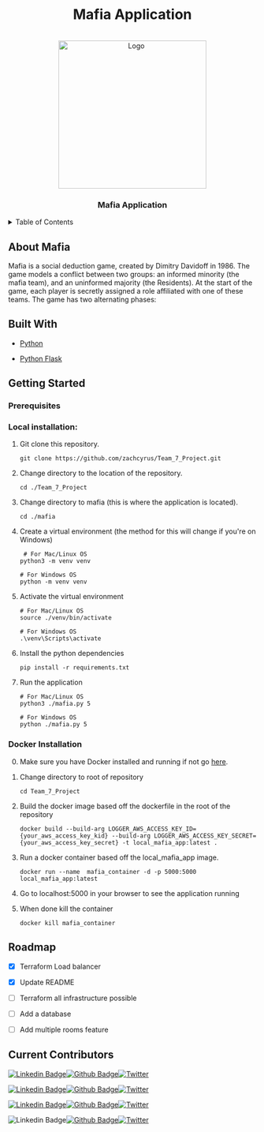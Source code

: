 <!-- TABLE OF CONTENTS -->
<h1 align="center">Mafia Application</h1>

<!-- PROJECT LOGO -->
<br />
<div align="center">
  <a href="https://github.com/othneildrew/Best-README-Template">
    <img src="https://i.pinimg.com/736x/97/53/2c/97532cc6bf6af4ef60ef08fb5ebc5abc.jpg" alt="Logo" width="300" height="300">
  </a>

  <h3 align="center">Mafia Application</h3>

</div>

<details>
  <summary>Table of Contents</summary>
  <ol>
    <li>
      <a href="#about-mafia">About Mafia</a>
      <ul>
        <li><a href="#built-with">Built With</a></li>
      </ul>
    </li>
    <li>
      <a href="#getting-started">Prerequisites and Installation Guide</a>
      <ul>
        <li><a href="#prerequisites">Prerequisites</a></li>
        <li><a href="#local-installation">Local Installation</a></li>
        <li><a href="#docker-installation">Docker Installation</a></li>
      </ul>
    </li>
    <li><a href="#roadmap">Roadmap</a></li>
    <li><a href="#contact">Contact</a></li>
    <li><a href="#acknowledgments">Acknowledgments</a></li>
  </ol>
</details>

## About Mafia

Mafia is a social deduction game, created by Dimitry Davidoff in 1986. The game models a conflict between two groups: an informed minority (the mafia team), and an uninformed majority (the Residents). At the start of the game, each player is secretly assigned a role affiliated with one of these teams. The game has two alternating phases:




## Built With 

* [Python](https://www.python.org/)

* [Python Flask](https://flask.palletsprojects.com/en/2.0.x/)






## Getting Started

### Prerequisites 


### Local installation:

1. Git clone this repository. 
    ```
    git clone https://github.com/zachcyrus/Team_7_Project.git
    ```


2. Change directory to the location of the repository.

    ```
    cd ./Team_7_Project
    ```

3. Change directory to mafia (this is where the application is located). 

    ```
    cd ./mafia
    ```

4. Create a virtual environment (the method for this will change if you're on Windows)

    ```
     # For Mac/Linux OS
    python3 -m venv venv
    ```

    ```
    # For Windows OS
    python -m venv venv
    ```
 
5. Activate the virtual environment 

    ```
    # For Mac/Linux OS
    source ./venv/bin/activate
    ```

    ```
    # For Windows OS
    .\venv\Scripts\activate
    ```

6. Install the python dependencies 

    ```
    pip install -r requirements.txt
    ```

7. Run the application 

    ```
    # For Mac/Linux OS
    python3 ./mafia.py 5
    ``` 

    ```
    # For Windows OS
    python ./mafia.py 5
    ```

### Docker Installation

0. Make sure you have Docker installed and running if not go [here](https://docs.docker.com/get-docker/). 

1. Change directory to root of repository

    ```
    cd Team_7_Project
    ```

2. Build the docker image based off the dockerfile in the root of the repository 

    ```
    docker build --build-arg LOGGER_AWS_ACCESS_KEY_ID={your_aws_access_key_kid} --build-arg LOGGER_AWS_ACCESS_KEY_SECRET={your_aws_access_key_secret} -t local_mafia_app:latest . 
    ```

3. Run a docker container based off the local_mafia_app image. 

    ```
    docker run --name  mafia_container -d -p 5000:5000 local_mafia_app:latest
    ```

4. Go to localhost:5000 in your browser to see the application running

5. When done kill the container 

    ```
    docker kill mafia_container
    ```

## Roadmap

- [x] Terraform Load balancer
- [x] Update README
- [ ] Terraform all infrastructure possible
- [ ] Add a database 
- [ ] Add multiple rooms feature


## Current Contributors


[![Linkedin Badge](https://img.shields.io/badge/-Brittney%20Jones-blue?style=flat-square&logo=Linkedin&logoColor=white&)](https://www.linkedin.com/in/brittney-r-jones/)[![Github Badge](https://img.shields.io/badge/Brittney%20Jones-grey?logo=github&logoColor=white)](https://github.com/bjones519)[![Twitter](https://img.shields.io/twitter/url/https/twitter.com/cloudposse.svg?style=social&label=Follow%20Brittney)](https://twitter.com/belledenuit19)


[![Linkedin Badge](https://img.shields.io/badge/-Zachary%20Cyrus-blue?style=flat-square&logo=Linkedin&logoColor=white)](https://www.linkedin.com/in/zach-cyrus/)[![Github Badge](https://img.shields.io/badge/Zachary%20Cyrus-grey?logo=github&logoColor=white)](https://github.com/zachcyrus)[![Twitter](https://img.shields.io/twitter/url/https/twitter.com/cloudposse.svg?style=social&label=Follow%20Zach)](https://twitter.com/thezachstack)

[![Linkedin Badge](https://img.shields.io/badge/-Sai%20Ho%20Yip-blue?style=flat-square&logo=Linkedin&logoColor=white)](https://www.linkedin.com/in/saihoyip/)[![Github Badge](https://img.shields.io/badge/Sai%20Ho%20Yip-grey?logo=github&logoColor=white)](https://github.com/SaiHoYip)[![Twitter](https://img.shields.io/twitter/url/https/twitter.com/cloudposse.svg?style=social&label=Follow%20The%20Above)](https://twitter.com/belledenuit19)

![Linkedin Badge](https://img.shields.io/badge/-Mohamed%20Hassan-blue?style=flat-square&logo=Linkedin&logoColor=white)[![Github Badge](https://img.shields.io/badge/Mohamed%20Hassan-grey?logo=github&logoColor=white)](hhttps://github.com/Mohamed24444)[![Twitter](https://img.shields.io/twitter/url/https/twitter.com/cloudposse.svg?style=social&label=Follow%20The%20Above^2)](https://twitter.com/thezachstack)



